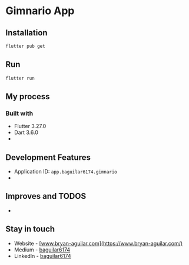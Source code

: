 # Gimnario App

## Installation

```bash
flutter pub get
```

## Run

```bash
flutter run
```

## My process

### Built with

- Flutter 3.27.0
- Dart 3.6.0
- 

## Development Features

- Application ID: `app.baguilar6174.gimnario`
- 

## Improves and TODOS

- 

## Stay in touch

- Website - [www.bryan-aguilar.com](https://www.bryan-aguilar.com/)
- Medium - [baguilar6174](https://baguilar6174.medium.com/)
- LinkedIn - [baguilar6174](https://www.linkedin.com/in/baguilar6174)